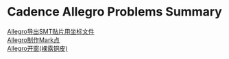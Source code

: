 # Cadence Allegro Problems Summary
[Allegro导出SMT贴片用坐标文件](https://user-images.githubusercontent.com/32056331/112287722-a0421d00-8cc7-11eb-99e3-4e5f79015436.png)   
[Allegro制作Mark点](https://user-images.githubusercontent.com/32056331/115808112-7130df80-a41c-11eb-8b08-5ff638cfd769.png)   
[Allegro开窗(裸露铜皮)](https://user-images.githubusercontent.com/32056331/115809921-9b37d100-a41f-11eb-885f-9a4fad515790.png)   





